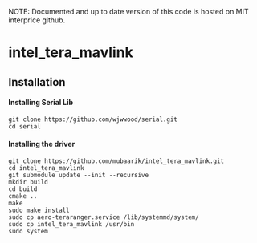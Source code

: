 NOTE: Documented and up to date version of this code is hosted on MIT interprice github.

# intel_tera_mavlink

## Installation
#### Installing Serial Lib
```
git clone https://github.com/wjwwood/serial.git
cd serial
```

#### Installing the driver
```
git clone https://github.com/mubaarik/intel_tera_mavlink.git
cd intel_tera_mavlink
git submodule update --init --recursive
mkdir build
cd build
cmake ..
make
sudo make install
sudo cp aero-teraranger.service /lib/systemmd/system/
sudo cp intel_tera_mavlink /usr/bin
sudo system
```

